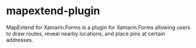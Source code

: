# mapextend-plugin
MapExtend for Xamarin.Forms is a plugin for Xamarin.Forms allowing users to draw routes, reveal nearby locations, and place pins at certain addresses.
